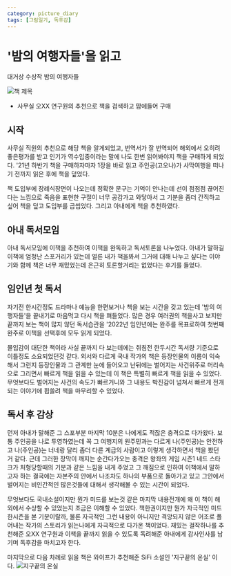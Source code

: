 ```yaml
---
category: picture_diary
tags: [그림일기, 독후감]
---
```




# '밤의 여행자들'을 읽고

대거상 수상작 밤의 여행자들

![책 제목](https://image.aladin.co.kr/product/3225/0/cardview/8937473038_f1.png)

- 사무실 오XX 연구원의 추천으로 책을 검색하고 맘에들어 구매

## 시작
 사무실 직원의 추천으로 해당 책을 알게되었고, 번역서가 잘 번역되어 해외에서 오히려 좋은평가를 받고 인기가 역수입중이라는 말에 나도 한번 읽어봐야지 책을 구매하게 되었다. '21년 하반기 책을 구매하자마자 1장을 바로 읽고 주인공(고오나)가 사막여행을 떠나기 전까지 읽은 후에 책을 덮었다.
 
 책 도입부에 장례식장면이 나오는데 정확한 문구는 기억이 안나는데 선이 점점점 끊어진다는 느낌으로 죽음을 표현한 구절이 너무 공감가고 와닿아서 그 기분을 좀더 간직하고 싶어 책을 덮고 도입부를 곱씹었다. 그리고 아내에게 책을 추천하였다.

## 아내 독서모임

아내 독서모임에 이책을 추천하여 이책을 완독하고 독서토론을 나누었다. 아내가 말하길 이책에 엄청난 스포거리가 있는데 얼른 내가 책을봐서 그거에 대해 나누고 싶다는 이야기와 함께 책은 너무 재밌었는데 은근히 토론할거리는 없었다는 후기를 들었다.


## 임인년 첫 독서
자기전 한시간정도 드라마나 예능을 한편보거나 책을 보는 시간을 갖고 있는데 '밤의 여행자들'을 끝내기로 마음먹고 다시 책을 펴들었다. 많은 경우 여러권의 책을사고 보지만 끝까지 보는 책이 많지 않던 독서습관을 '2022년 임인년에는 완주를 목표로하여 첫번째 완주로 이책을 선택후에 모두 읽게 되었다.

몰입감이 대단한 책이라 사실 끝까지 다 보는데에는 취침전 한두시간 독서량 기준으로 이틀정도 소요되었던것 같다. 외서와 다르게 국내 작가의 책은 등장인물의 이름이 익숙해서 그런지 등장인물과 그 관계만 눈에 들어오고 난뒤에는 벌어지는 사건위주로 머리속으로 그리면서 빠르게 책을 읽을 수 있는데 이 책은 특별히 빠르게 책을 읽을 수 있었다. 무엇보다도 벌어지는 사건의 속도가 빠르거니와 그 내용도 박진감이 넘쳐서 빠르게 전개되는 이야기에 휩쓸려 책을 마무리할 수 있었다.


## 독서 후 감상
먼저 아내가 말해준 그 스포부분 마지막 10분은 나에게도 적잖은 충격으로 다가왔다. 보통 주인공을 나로 투영하였는데 꼭 그 여행지의 원주민과는 다르게 나(주인공)는 안전하고 나(주인공)는 너네랑 달리 좀더 다른 계급의 사람이고 이렇게 생각하면서 책을 봤던거 같다. 근데 그러한 장막이 깨지는 순간다가오는 충격은 왕좌의 게임 시즌1 네드 스타크가 처형당할때의 기분과 같은 느낌을 내게 주었고 그 깨짐으로 인하여 이책에서 말하고자 하는 결국에는 자본주의 안에서 나조차도 하나의 부품으로 돌아가고 있고 그안에서 벌어지는 비인간적인 많은것들에 대해서 생각해볼 수 있는 시간이 되었다. 

무엇보다도 국내소설이지만 뭔가 미드를 보는것 같은 마지막 내용전개에 왜 이 책이 해외에서 수상할 수 있었는지 조금은 이해할 수 있었다. 책한권이지만 뭔가 자극적인 미드 한시즌을 본 기분이랄까, 물론 자극적인 그런 내용이 아니지만 격앙되지 않은 어조로 풀어내는 작가의 스토리가 읽는나에게 자극적으로 다가온 책이었다. 재밌는 걸작하나를 추천해준 오XX 연구원과 이책을 끝까지 읽을 수 있도록 독려해준 아내에게 감사인사를 남기며 독후감을 마치고자 한다.

마지막으로 다음 차례로 읽을 책은 와이프가 추천해준 SiFi 소설인 '지구끝의 온실' 이다.
![지구끝의 온실]( https://blog.kakaocdn.net/dn/vwVvf/btriB6b2qRd/sfTfj2AKfrV43EKCtVZQO1/img.jpg)